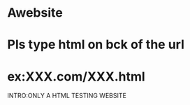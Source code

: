 # Awebsite
# Pls type html on bck of the url
# ex:XXX.com/XXX.html
INTRO:ONLY A HTML TESTING WEBSITE
